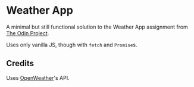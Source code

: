 # Weather App

A minimal but still functional solution to the Weather App assignment from [The Odin Project](https://www.theodinproject.com/lessons/weather-app).

Uses only vanilla JS, though with `fetch` and `Promise`s.
## Credits

Uses [OpenWeather](https://openweathermap.org/api)'s API.
